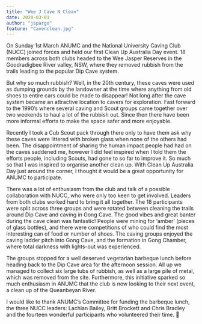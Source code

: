 ```yaml
---
title: "Wee J Cave N Clean"
date: 2020-03-01
author: "jspargo"
feature: "Cavenclean.jpg"
---
```

On Sunday 1st March ANUMC and the National University Caving Club (NUCC) joined forces and held our first Clean Up Australia Day event. 18 members across both clubs headed to the Wee Jasper Reserves in the Goodradigbee River valley, NSW, where they removed rubbish from the trails leading to the popular Dip Cave system. 

But why so much rubbish? Well, in the 20th century, these caves were used as dumping grounds by the landowner at the time where anything from old shoes to entire cars could be made to disappear! Not long after the cave system became an attractive location to cavers for exploration. Fast forward to the 1990’s where several caving and Scout groups came together over two weekends to haul a lot of the rubbish out. Since then there have been more informal efforts to make the space safer and more enjoyable. 

Recently I took a Cub Scout pack through there only to have them ask why these caves were littered with broken glass when none of the others had been. The disappointment of sharing the human impact people had had on the caves saddened me, however I did feel inspired when I told them the efforts people, including Scouts, had gone to so far to improve it. So much so that I was inspired to organise another clean up. With Clean Up Australia Day just around the corner, I thought it would be a great opportunity for ANUMC to participate. 

There was a lot of enthusiasm from the club and talk of a possible collaboration with NUCC, who were only too keen to get involved. Leaders from both clubs worked hard to bring it all together. The 18 participants were split across three groups and were rotated between cleaning the trails around Dip Cave and caving in Gong Cave. The good vibes and great banter during the cave clean was fantastic! People were mining for ‘amber’ (pieces of glass bottles), and there were competitions of who could find the most interesting can of food or number of shoes. The caving groups enjoyed the caving ladder pitch into Gong Cave, and the formation in Gong Chamber, where total darkness with lights-out was experienced. 

The groups stopped for a well deserved vegetarian barbeque lunch before heading back to the Dip Cave area for the afternoon session. All up we managed to collect six large tubs of rubbish, as well as a large pile of metal, which was removed from the site. Furthermore, this initiative sparked so much enthusiasm in ANUMC that the club is now looking to their next event, a clean up of the Queanbeyan River.

I would like to thank ANUMC’s Committee for funding the barbeque lunch, the three NUCC leaders: Lachlan Bailey, Britt Brockett and Chris Bradley and the fourteen wonderful participants who volunteered their time. 

